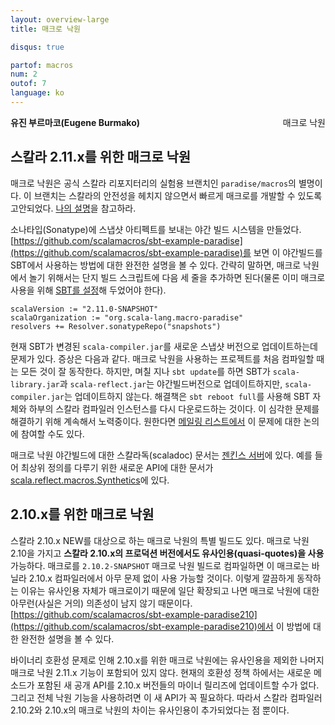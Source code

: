 ```yaml
---
layout: overview-large
title: 매크로 낙원

disqus: true

partof: macros
num: 2
outof: 7
language: ko
---
```

<span class="label important" style="float: right;">매크로 낙원</span>

**유진 부르마코(Eugene Burmako)**

## 스칼라 2.11.x를 위한 매크로 낙원

매크로 낙원은 공식 스칼라 리포지터리의 실험용 브랜치인 `paradise/macros`의 별명이다. 이 브랜치는 스칼라의 안전성을 헤치지 않으면서 빠르게 매크로를 개발할 수 있도록 고안되었다. [나의 설명](http://scalamacros.org/news/2012/12/18/macro-paradise.html)을 참고하라.

소나타입(Sonatype)에 스냅샷 아티펙트를 보내는 야간 빌드 시스템을 만들었다. [https://github.com/scalamacros/sbt-example-paradise](https://github.com/scalamacros/sbt-example-paradise)를 보면 이 야간빌드를 SBT에서 사용하는 방법에 대한 완전한 설명을 볼 수 있다. 간략히 말하면, 매크로 낙원에서 놀기 위해서는 단지 빌드 스크립트에 다음 세 줄을 추가하면 된다(물론 이미 매크로 사용을 위해 [SBT를 설정](/overviews/macros/overview.html#using_macros_with_maven_or_sbt)해 두었어야 한다).

    scalaVersion := "2.11.0-SNAPSHOT"
    scalaOrganization := "org.scala-lang.macro-paradise"
    resolvers += Resolver.sonatypeRepo("snapshots")

현재 SBT가 변경된 `scala-compiler.jar`를 새로운 스냅샷 버전으로 업데이트하는데 문제가 있다. 증상은 다음과 같다. 매크로 낙원을 사용하는 프로젝트를 처음 컴파일할 때는 모든 것이 잘 동작한다. 하지만, 며칠 지나 `sbt update`를 하면 SBT가 `scala-library.jar`과 `scala-reflect.jar`는 야간빌드버전으로 업데이트하지만, `scala-compiler.jar`는 업데이트하지 않는다. 해결책은 `sbt reboot full`를 사용해 SBT 자체와 하부의 스칼라 컴파일러 인스턴스를 다시 다운로드하는 것이다. 이 심각한 문제를 해결하기 위해 계속해서 노력중이다. 원한다면 [메일링 리스트에서](https://groups.google.com/forum/?fromgroups=#!topic/simple-build-tool/UalhhX4lKmw/discussion) 이 문제에 대한 논의에 참여할 수도 있다.

매크로 낙원 야간빌드에 대한 스칼라독(scaladoc) 문서는 [젠킨스 서버](https://scala-webapps.epfl.ch/jenkins/view/misc/job/macro-paradise-nightly-main/ws/dists/latest/doc/scala-devel-docs/api/index.html)에 있다. 예를 들어 최상위 정의를 다루기 위한 새로운 API에 대한 문서가 [scala.reflect.macros.Synthetics](https://scala-webapps.epfl.ch/jenkins/view/misc/job/macro-paradise-nightly-main/ws/dists/latest/doc/scala-devel-docs/api/index.html#scala.reflect.macros.Synthetics)에 있다.

## 2.10.x를 위한 매크로 낙원

스칼라 2.10.x <span class="label success">NEW</span>를 대상으로 하는 매크로 낙원의 특별 빌드도 있다. 매크로 낙원 2.10을 가지고 **스칼라 2.10.x의 프로덕션 버전에서도 유사인용(quasi-quotes)을 사용** 가능하다. 매크로를 `2.10.2-SNAPSHOT` 매크로 낙원 빌드로 컴파일하면 이 매크로는 바닐라 2.10.x 컴파일러에서 아무 문제 없이 사용 가능할 것이다. 이렇게 깔끔하게 동작하는 이유는 유사인용 자체가 매크로이기 때문에 일단 확장되고 나면 매크로 낙원에 대한 아무런(사실은 거의) 의존성이 남지 않기 때문이다. [https://github.com/scalamacros/sbt-example-paradise210](https://github.com/scalamacros/sbt-example-paradise210)에서 이 방법에 대한 완전한 설명을 볼 수 있다.

바이너리 호환성 문제로 인해 2.10.x를 위한 매크로 낙원에는 유사인용을 제외한 나머지 매크로 낙원 2.11.x 기능이 포함되어 있지 않다. 현재의 호환성 정책 하에서는 새로운 메소드가 포함된 새 공개 API를 2.10.x 버전들의 마이너 릴리즈에 업데이트할 수가 없다. 그리고 전체 낙원 기능을 사용하려면 이 새 API가 꼭 필요하다. 따라서 스칼라 컴파일러 2.10.2와 2.10.x의 매크로 낙원의 차이는 유사인용이 추가되었다는 점 뿐이다.